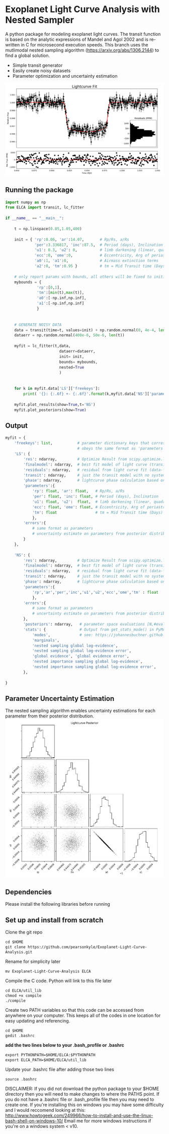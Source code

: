 # Exoplanet Light Curve Analysis with Nested Sampler

A python package for modeling exoplanet light curves. The transit function is based on the analytic expressions of Mandel and Agol 2002 and is re-written in C for microsecond execution speeds. This branch uses the mutlimodal nested sampling algorithm (https://arxiv.org/abs/1306.2144) to find a global solution. 

- Simple transit generator
- Easily create noisy datasets
- Parameter optimization and uncertainty estimation

![alt text](https://github.com/pearsonkyle/Exoplanet-Light-Curve-Analysis/raw/nested/lightcurve_fit.png "Light Curve Modeling")
 
## Running the package
```python
import numpy as np
from ELCA import transit, lc_fitter

if __name__ == "__main__":

    t = np.linspace(0.85,1.05,400)

    init = { 'rp':0.06, 'ar':14.07,       # Rp/Rs, a/Rs
             'per':3.336817, 'inc':87.5,  # Period (days), Inclination
             'u1': 0.3, 'u2': 0,          # limb darkening (linear, quadratic)
             'ecc':0, 'ome':0,            # Eccentricity, Arg of periastron
             'a0':1, 'a1':0,              # Airmass extinction terms
             'a2':0, 'tm':0.95 }          # tm = Mid Transit time (Days)

    # only report params with bounds, all others will be fixed to initial value
    mybounds = {
              'rp':[0,1],
              'tm':[min(t),max(t)],
              'a0':[-np.inf,np.inf],
              'a1':[-np.inf,np.inf]
              }


    # GENERATE NOISY DATA
    data = transit(time=t, values=init) + np.random.normal(0, 4e-4, len(t))
    dataerr = np.random.normal(400e-6, 50e-6, len(t))

    myfit = lc_fitter(t,data,
                        dataerr=dataerr,
                        init= init,
                        bounds= mybounds,
                        nested=True
                        )


    for k in myfit.data['LS']['freekeys']:
        print( '{}: {:.6f} +- {:.6f}'.format(k,myfit.data['NS']['parameters'][k],myfit.data['NS']['errors'][k]) )

    myfit.plot_results(show=True,t='NS')
    myfit.plot_posteriors(show=True)
```

## Output

```python 
myfit = {
    'freekeys': list,           # parameter dictionary keys that correspond to the parameters being solved for
                                # obeys the same format as 'parameters' below
    'LS': {
        'res': ndarray,         # Optimize Result from scipy.optimize.least_squares fit
        'finalmodel': ndarray,  # best fit model of light curve (transit+detrending model)
        'residuals': ndarray,   # residual from light curve fit (data-finalmodel)
        'transit': ndarray,     # just the transit model with no system trend
        'phase': ndarray,       # lightcurve phase calculation based on fit mid transit
        'parameters':{             
            'rp': float, 'ar': float,   # Rp/Rs, a/Rs
            'per': float, 'inc': float, # Period (days), Inclination
            'u1': float, 'u2':  float,  # limb darkening (linear, quadratic)
            'ecc': float, 'ome': float, # Eccentricity, Arg of periastron
            'tm': float                 # tm = Mid Transit time (Days)
            },
        'errors':{
            # same format as parameters
            # uncertainty estimate on parameters from posterior distributions
        }               
    },

    'NS': {
        'res': ndarray,         # Optimize Result from scipy.optimize.least_squares fit
        'finalmodel': ndarray,  # best fit model of light curve (transit+detrending model)
        'residuals': ndarray,   # residual from light curve fit (data-finalmodel)
        'transit': ndarray,     # just the transit model with no system trend
        'phase': ndarray,       # lightcurve phase calculation based on fit mid transit
        'parameters':{     
            'rp','ar','per','inc','u1','u2','ecc','ome','tm' : float 
            },
        'errors':{
            # same format as parameters
            # uncertainty estimate on parameters from posterior distributions
        },
        'posteriors': ndarray,   # parameter space evaluations [N,#evals] (N=# free parameters)
        'stats': {               # Output from get_stats_mode() in PyMultiNest 
            'modes',             # see: https://johannesbuchner.github.io/PyMultiNest/pymultinest_analyse.html 
            'marginals',
            'nested sampling global log-evidence', 
            'nested sampling global log-evidence error', 
            'global evidence', 'global evidence error', 
            'nested importance sampling global log-evidence', 
            'nested importance sampling global log-evidence error',
        },                       
                                 
}
```

## Parameter Uncertainty Estimation 
The nested sampling algorithm enables uncertainty estimations for each parameter from their posterior distribution. 
![alt text](https://github.com/pearsonkyle/Exoplanet-Light-Curve-Analysis/raw/nested/lightcurve_posterior.png "Posterior Distribution")


## Dependencies
Please install the following libraries before running


## Set up and install from scratch

Clone the git repo
```
cd $HOME
git clone https://github.com/pearsonkyle/Exoplanet-Light-Curve-Analysis.git
```
Rename for simplicity later
```
mv Exoplanet-Light-Curve-Analysis ELCA
```
Compile the C code. Python will link to this file later
```
cd ELCA/util_lib
chmod +x compile
./compile
```
Create two PATH variables so that this code can be accessed from anywhere on your computer. This keeps all of the codes in one location for easy updating and referencing.
```
cd $HOME
gedit .bashrc
```
**add the two lines below to your .bash_profile or .bashrc**
```
export PYTHONPATH=$HOME/ELCA:$PYTHONPATH
export ELCA_PATH=$HOME/ELCA/util_lib
```
Update your .bashrc file after adding those two lines
```
source .bashrc
```
DISCLAIMER:
If you did not download the python package to your $HOME directory then you will need to make changes to where the PATHS point. If you do not have a .bashrc file or .bash_profile file then you may need to create one. If you're installing this on windows you may have some difficulty and I would reccomend looking at this: http://www.howtogeek.com/249966/how-to-install-and-use-the-linux-bash-shell-on-windows-10/ Email me for more windows instructions if you're on a windows system < v10.
